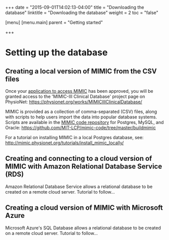 +++
date = "2015-09-01T14:02:13-04:00"
title = "Downloading the database"
linktitle = "Downloading the database"
weight = 2
toc = "false"

[menu]
  [menu.main]
    parent = "Getting started"

+++

# Setting up the database

## Creating a local version of MIMIC from the CSV files

Once your [application to access MIMIC](http://mimic.physionet.org/gettingstarted/access/) has been approved, you will be granted access to the 'MIMIC-III Clinical Database' project page on PhysioNet:
https://physionet.org/works/MIMICIIIClinicalDatabase/

MIMIC is provided as a collection of comma-separated (CSV) files, along with scripts to help users import the data into popular database systems. Scripts are available in the [MIMIC code repository](https://github.com/MIT-LCP/mimic-code) for Postgres, MySQL, and Oracle:
https://github.com/MIT-LCP/mimic-code/tree/master/buildmimic

For a tutorial on installing MIMIC in a local Postgres database, see:
http://mimic.physionet.org/tutorials/install_mimic_locally/

## Creating and connecting to a cloud version of MIMIC with Amazon Relational Database Service (RDS)

Amazon Relational Database Service allows a relational database to be created on a remote cloud server. Tutorial to follow...

## Creating a cloud version of MIMIC with Microsoft Azure

Microsoft Azure's SQL Database allows a relational database to be created on a remote cloud server. Tutorial to follow...
